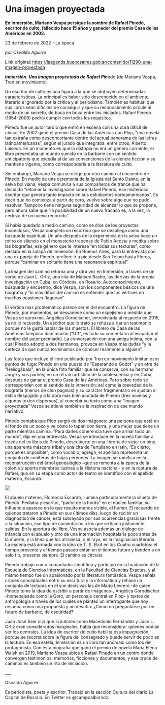 # Una imagen proyectada

**En Inmersión, Mariano Vespa persigue la sombra de Rafael Pinedo, escritor de culto, fallecido hace 15 años y ganador del premio Casa de las Américas en 2002.**

23 de febrero de 2022 - La época

_por Osvaldo Aguirre_

Link original: https://laagenda.buenosaires.gob.ar/contenido/11290-una-imagen-proyectada



***Inmersión. Una imagen proyectada de Rafael Pin***edo (de Mariano Vespa, Tren en movimiento)




Un escritor de culto es una figura a la que se atribuyen determinadas características. La principal es haber sido desconocido en el ambiente literario e ignorado por la crítica y el periodismo. También es habitual que sus libros sean difíciles de conseguir y que su reconocimiento circule al modo de un secreto, de boca en boca entre los iniciados. Rafael Pinedo (1954-2006) podría cumplir con todos los requisitos.




Pinedo fue un autor tardío que entró en escena con una obra difícil de ubicar. En 2002 ganó el premio Casa de las Américas con Plop, “una novela tan extraña como desconcertante dentro del actual panorama de las letras latinoamericanas”, según el jurado que integraba, entre otros, Alberto Laiseca. En un momento en que la distopía no era un género corriente, el libro presentaba un mundo sumido en la barbarie con un sentido anticipatorio que excedía al de las convenciones de la ciencia ficción y se mantiene vigente, como correspondería a la literatura de culto.




Sin embargo, Mariano Vespa se dirige por otro camino al encuentro de Pinedo. En medio de una ceremonia de la Iglesia del Santo Daime, en la selva boliviana, Vespa comunica a sus compañeros de trance que ha decidido “retomar la investigación sobre Rafael Pinedo, ese misterioso escritor que genera tanto impacto en sus estudiantes norteamericanos”. Es decir que no comienza a partir de cero, vuelve sobre algo que no pudo resolver. Tampoco tiene ninguna seguridad de alcanzar lo que se propone, pero ahora sabe que “la posibilidad de un nuevo fracaso es, a la vez, la certeza de un nuevo recorrido”.




Si había quedado a medio camino, como se dice de los proyectos inconclusos, Vespa completa un recorrido que se despliega como una búsqueda espiritual. Un año después de la experiencia en la selva hace un retiro de silencio en el monasterio trapense de Pablo Acosta y medita sobre las biografías, ese género que le interesa “en todas sus texturas”, como declara en la solapa de Inmersión. En Buenos Aires, para la entrevista con una ex pareja de Pinedo, prefiere ir a pie desde San Telmo hasta Flores, porque “caminar en solitario tiene una resonancia espiritual”.




La imagen del camino retorna una y otra vez en Inmersión, a través de un verso de Juan L. Ortiz, una cita de Matsuo Basho, las derivas de la propia investigación en Cuba, en Córdoba, en Rosario. Autoconocimiento, búsqueda y encuentro, dice Vespa, son los componentes básicos de una biografía y “lo más difícil del camino es entender que los vértices en muchas ocasiones flaquean”.




El vértice más problemático parece ser el del encuentro. La figura de Pinedo, por momentos, se desvanece como un espejismo a medida que Vespa se aproxima. Angélica Gorodischer, entrevistada al respecto en 2015, ya no lo recuerda. Un escritor que lo trató se rehúsa a dar un testimonio porque no le gusta hablar de los muertos. El librero de Casa de las Américas tampoco dice mucho (“Uff”, es todo su comentario al escuchar el nombre del autor premiado). La conversación con una amiga íntima, con la cual Pinedo adoptó a dos hermanos, provoca en Vespa más dudas “y la certeza de que nunca terminamos de conocer realmente a alguien”.




Las fotos que incluye el libro publicado por Tren en movimiento limitan esos puntos de fuga: Pinedo en una puesta de "Esperando a Godot" y en otra de "Heliogábalo"; en la única foto familiar que se conserva, con su hermano Jorge y sus padres; en un retrato artístico de la adolescencia y en Cuba, después de ganar el premio Casa de las Américas. Pero sobre todo se corresponden con el sentido de la inmersión: así como la brevedad de la biografía (menos de cien páginas) y su carácter fragmentario se ajustan al estilo despojado y a la obra más bien acotada de Pinedo (tres novelas y algunos textos dispersos), al concebir su texto como una “imagen proyectada” Vespa se atiene también a la inspiración de ese mundo narrativo.




Pinedo contaba que Plop surgió de dos imágenes: una persona que está en el fondo de un pozo y ve cómo lo tapan con tierra, y una mujer que tiene un parto mientras camina. “Para darles coherencia tuve que armar todo un mundo”, dijo en una entrevista. Vespa se introduce en la novela familiar a través del ex libris de Pinedo, descubierto en una librería de viejo: un pino, una aparente máscara tribal y una cita de Tertuliano en latín, “Es cierto, porque es imposible”; como vocablo, agrega, el apellido representa un conjunto de coníferas de hojas perennes. La imagen se ramifica en la reconstrucción del árbol genealógico -que se remonta a la época de la colonia y aporta miembros ilustres a la Historia nacional- y en la ruptura de Rafael, que en su etapa como actor de teatro se identificó con el apellido materno, Escardó.




![](https://cdn.feater.me/files/images/151603/ce0ddd15-9242-4f25-ad7e-1a8ea3cd660f.png)




El abuelo materno, Florencio Escardó, ilumina particularmente la silueta de Pinedo. Pediatra y escritor, “padre de la horda” en el núcleo familiar, su influencia aparece en lo que resulta menos visible, el humor. El recuerdo de quienes trataron a Pinedo en sus últimos días, luego de recibir un diagnóstico de cáncer, está subrayado por sus ocurrencias graciosas frente a la situación, ese tipo de comentarios a los que se llama justamente salidas. En la apertura del libro, Vespa asocia además un diálogo de infancia con el abuelo y otro de una internación hospitalaria poco antes de la muerte, y la línea que los atraviesa, o el rayo, es la imaginación literaria. La escena está armada con la idea de T. S. Eliot en los Cuatro cuartetos: el tiempo presente y el tiempo pasado están en el tiempo futuro y tienden a un solo fin, presente siempre. El camino es circular.




Pinedo trabajó como computador científico y participó en la fundación de la Escuela de Ciencias Informáticas, en la Facultad de Ciencias Exactas, y al mismo tiempo fue un apasionado por la literatura fantástica. Vespa señala cruces conceptuales entre su escritura y la informática y rehace un conjunto de lecturas en el son decisivas las de Mario Levrero -de quien Pinedo toma la idea de escribir a partir de imágenes-, Angélica Gorodischer -homenajeada como la Goro, un personaje central en Plop- y textos de antropología a través de los cuales se planteó un interrogante que hoy resuena como una propuesta y un desafío: ¿Cómo no preguntarse por un futuro de barbarie, de oscuridad?




Juan José Saer dijo que si autores como Macedonio Fernández y Juan L. Ortiz eran considerados marginales, había que reconsiderar quienes podían ser los centrales. La idea de escritor de culto habilita esa impugnación, porque se recorta sobre la figura del consagrado y puede servir de poco en la lectura. En esa estela, Inmersión es un libro tan anómalo como los del protagonista. Con esta biografía que ganó el premio de novela María Elena Walsh en 2019, Mariano Vespa ubica a Rafael Pinedo en un centro donde convergen testimonios, memorias, ficciones y documentos, y ese cruce de caminos es también un rito de iniciación.




\_\_\_




Osvaldo Aguirre




Es periodista, poeta y escritor. Trabajó en la sección Cultura del diario La Capital de Rosario. En Twitter es @campoalbornoz.



